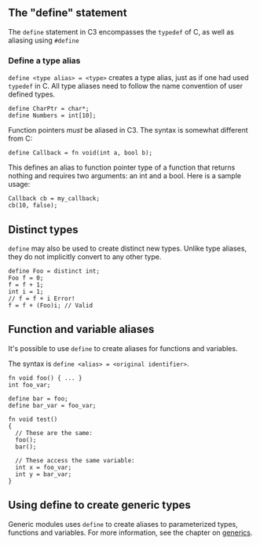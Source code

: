 ## The "define" statement

The `define` statement in C3 encompasses the `typedef` of C, as well as aliasing using 
`#define`

### Define a type alias

`define <type alias> = <type>` creates a type alias, just as if one had used 
`typedef` in C. All type aliases need to follow the name convention of user defined types.

```
define CharPtr = char*;
define Numbers = int[10];
```

Function pointers _must_ be aliased in C3. The syntax is somewhat different from C:

`define Callback = fn void(int a, bool b);`

This defines an alias to function pointer type of a function that returns nothing and requires two arguments: an int and a bool. Here is a sample usage:

```
Callback cb = my_callback;
cb(10, false);
```

## Distinct types

`define` may also be used to create distinct new types. Unlike type aliases,
they do not implicitly convert to any other type.

```
define Foo = distinct int;
Foo f = 0;
f = f + 1;
int i = 1;
// f = f + i Error!
f = f + (Foo)i; // Valid
```

## Function and variable aliases

It's possible to use `define` to create aliases for functions and variables.

The syntax is `define <alias> = <original identifier>`.

```
fn void foo() { ... }
int foo_var;

define bar = foo;
define bar_var = foo_var;

fn void test() 
{
  // These are the same:
  foo();
  bar();
  
  // These access the same variable:
  int x = foo_var;
  int y = bar_var;
}  
```

## Using define to create generic types

Generic modules uses `define` to create aliases to parameterized types, functions 
and variables. For more information, see the chapter on [generics](../generics).